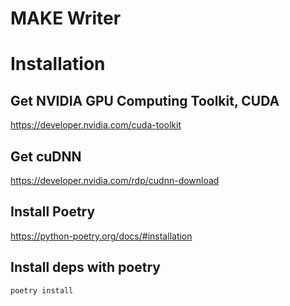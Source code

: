 # MAKE Writer

# Installation

## Get NVIDIA GPU Computing Toolkit, CUDA
https://developer.nvidia.com/cuda-toolkit

## Get cuDNN
https://developer.nvidia.com/rdp/cudnn-download

## Install Poetry
https://python-poetry.org/docs/#installation

## Install deps with poetry
`poetry install`


